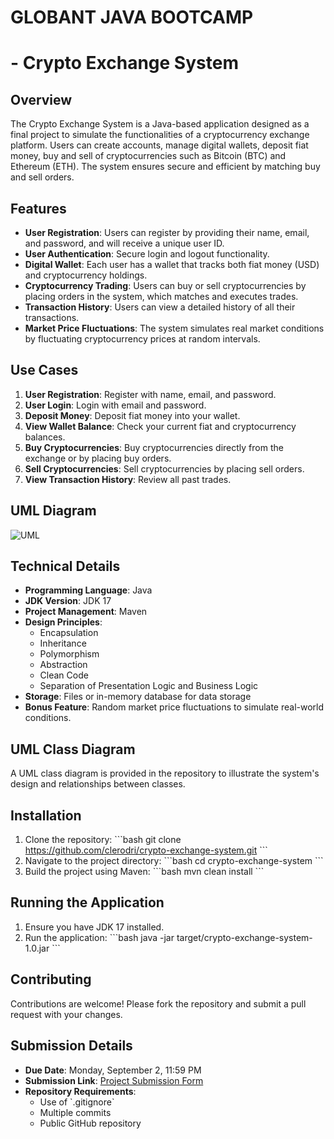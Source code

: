 
# GLOBANT JAVA  BOOTCAMP
#  - Crypto Exchange System

## Overview

The Crypto Exchange System is a Java-based application designed as a final project to simulate 
the functionalities of a cryptocurrency exchange platform. 
Users can create accounts, manage digital wallets, deposit fiat money, buy and sell of cryptocurrencies such as 
Bitcoin (BTC) and Ethereum (ETH). The system ensures secure and efficient by matching buy and sell orders.

## Features

- **User Registration**: Users can register by providing their name, email, and password, and will receive a unique user ID.
- **User Authentication**: Secure login and logout functionality.
- **Digital Wallet**: Each user has a wallet that tracks both fiat money (USD) and cryptocurrency holdings.
- **Cryptocurrency Trading**: Users can buy or sell cryptocurrencies by placing orders in the system, which matches and executes trades.
- **Transaction History**: Users can view a detailed history of all their transactions.
- **Market Price Fluctuations**: The system simulates real market conditions by fluctuating cryptocurrency prices at random intervals.

## Use Cases

1. **User Registration**: Register with name, email, and password.
2. **User Login**: Login with email and password.
3. **Deposit Money**: Deposit fiat money into your wallet.
4. **View Wallet Balance**: Check your current fiat and cryptocurrency balances.
5. **Buy Cryptocurrencies**: Buy cryptocurrencies directly from the exchange or by placing buy orders.
6. **Sell Cryptocurrencies**: Sell cryptocurrencies by placing sell orders.
7. **View Transaction History**: Review all past trades.

## UML Diagram
![UML](https://github.com/user-attachments/assets/ee328e54-2424-4081-843e-7000d7496de5)

## Technical Details

- **Programming Language**: Java
- **JDK Version**: JDK 17
- **Project Management**: Maven
- **Design Principles**:
  - Encapsulation
  - Inheritance
  - Polymorphism
  - Abstraction
  - Clean Code
  - Separation of Presentation Logic and Business Logic
- **Storage**: Files or in-memory database for data storage
- **Bonus Feature**: Random market price fluctuations to simulate real-world conditions.

## UML Class Diagram

A UML class diagram is provided in the repository to illustrate the system's design and relationships between classes.

## Installation

1. Clone the repository:
   \`\`\`bash
   git clone https://github.com/clerodri/crypto-exchange-system.git
   \`\`\`
2. Navigate to the project directory:
   \`\`\`bash
   cd crypto-exchange-system
   \`\`\`
3. Build the project using Maven:
   \`\`\`bash
   mvn clean install
   \`\`\`

## Running the Application

1. Ensure you have JDK 17 installed.
2. Run the application:
   \`\`\`bash
   java -jar target/crypto-exchange-system-1.0.jar
   \`\`\`

## Contributing

Contributions are welcome! Please fork the repository and submit a pull request with your changes.



## Submission Details

- **Due Date**: Monday, September 2, 11:59 PM
- **Submission Link**: [Project Submission Form](https://forms.office.com/r/rtTeFizVsn)
- **Repository Requirements**:
  - Use of \`.gitignore\`
  - Multiple commits
  - Public GitHub repository

